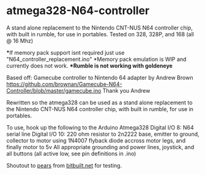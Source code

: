 # atmega328-N64-controller
A stand alone replacement to the Nintendo CNT-NUS N64 controller chip, with built in rumble, for use in portables.
Tested on 328, 328P, and 168 (all @ 16 Mhz)

<b>*</b>If memory pack support isnt required just use "N64_controller_replacement.ino"
*Memory pack emulation is WIP and currently does not work.
<b>*Rumble is not working with goldeneye</b>

Based off: Gamecube controller to Nintendo 64 adapter
by Andrew Brown
https://github.com/brownan/Gamecube-N64-Controller/blob/master/gamecube.ino
Thank you Andrew


Rewritten so the atmega328 can be used as a stand alone replacement to the Nintendo CNT-NUS N64 controller chip, with built in rumble, for use in portables.

To use, hook up the following to the Arduino Atmega328
Digital I/O 8:  N64 serial line
Digital I/O 10: 220 ohm resistor to 2n2222 base, emitter to ground, collector to motor using 1N4007 flyback diode accross motor legs, and finally motor to 5v
All appropriate grounding and power lines, joystick, and all buttons (all active low, see pin definitions in .ino)

Shoutout to <a href=https://bitbuilt.net/forums/index.php?members/pears.6450/>pears</a> from <a href=https://bitbuilt.net>bitbuilt.net</a> for testing.
